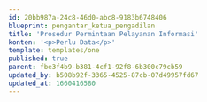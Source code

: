 ```yaml
---
id: 20bb987a-24c8-46d0-abc8-9183b6748406
blueprint: pengantar_ketua_pengadilan
title: 'Prosedur Permintaan Pelayanan Informasi'
konten: '<p>Perlu Data</p>'
template: templates/one
published: true
parent: fbe3f4b9-b381-4cf1-92f8-6b300c79cb59
updated_by: b508b92f-3365-4525-87cb-07d49957fd67
updated_at: 1660416580
---
```

